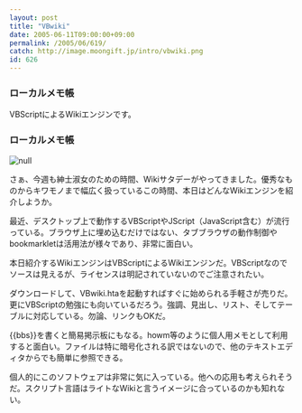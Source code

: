```yaml
---
layout: post
title: "VBwiki"
date: 2005-06-11T09:00:00+09:00
permalink: /2005/06/619/
catch: http://image.moongift.jp/intro/vbwiki.png
id: 626
---
```

### ローカルメモ帳
  
VBScriptによるWikiエンジンです。  
<!--more-->  

### ローカルメモ帳
  

![null](http://image.moongift.jp/intro/vbwiki.png "null")

  

さぁ、今週も紳士淑女のための時間、Wikiサタデーがやってきました。優秀なものからキワモノまで幅広く扱っているこの時間、本日はどんなWikiエンジンを紹介しようか。

  

最近、デスクトップ上で動作するVBScriptやJScript（JavaScript含む）が流行っている。ブラウザ上に埋め込むだけではない、タブブラウザの動作制御やbookmarkletは活用法が様々であり、非常に面白い。

  

本日紹介するWikiエンジンはVBScriptによるWikiエンジンだ。VBScriptなのでソースは見えるが、ライセンスは明記されていないのでご注意されたい。

  

ダウンロードして、VBwiki.htaを起動すればすぐに始められる手軽さが売りだ。更にVBScriptの勉強にも向いているだろう。強調、見出し、リスト、そしてテーブルに対応している。勿論、リンクもOKだ。

  

{{bbs}}を書くと簡易掲示板にもなる。howm等のように個人用メモとして利用すると面白い。ファイルは特に暗号化される訳ではないので、他のテキストエディタからでも簡単に参照できる。

  

個人的にこのソフトウェアは非常に気に入っている。他への応用も考えられそうだ。スクリプト言語はライトなWikiと言うイメージに合っているのかも知れない。

